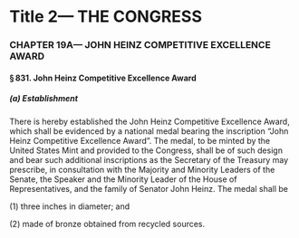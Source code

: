 
# Title 2— THE CONGRESS
### CHAPTER 19A— JOHN HEINZ COMPETITIVE EXCELLENCE AWARD
#### § 831. John Heinz Competitive Excellence Award
##### (a) Establishment

There is hereby established the John Heinz Competitive Excellence Award, which shall be evidenced by a national medal bearing the inscription “John Heinz Competitive Excellence Award”. The medal, to be minted by the United States Mint and provided to the Congress, shall be of such design and bear such additional inscriptions as the Secretary of the Treasury may prescribe, in consultation with the Majority and Minority Leaders of the Senate, the Speaker and the Minority Leader of the House of Representatives, and the family of Senator John Heinz. The medal shall be

(1) three inches in diameter; and

(2) made of bronze obtained from recycled sources.
